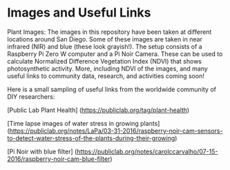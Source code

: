 # Images and Useful Links
Plant Images: The images in this repository have been taken at different locations around San Diego. Some of these images are taken in near infrared (NIR) and blue (these look grayish!). The setup consists of a Raspberry Pi Zero W computer and a Pi Noir Camera. These can be used to calculate Normalized Difference Vegetation Index (NDVI) that shows photosynthetic activity. More, including NDVI of the images, and many useful links to community  data, research, and activities coming soon! 

Here is a small sampling of  useful links from the worldwide community of DIY researchers:

[Public Lab Plant Health] (https://publiclab.org/tag/plant-health)

[Time lapse images of water stress in growing plants] (https://publiclab.org/notes/LaPa/03-31-2016/raspberry-noir-cam-sensors-to-detect-water-stress-of-the-plants-during-their-growing)

[Pi Noir with blue filter] (https://publiclab.org/notes/carolccarvalho/07-15-2016/raspberry-noir-cam-blue-filter)

